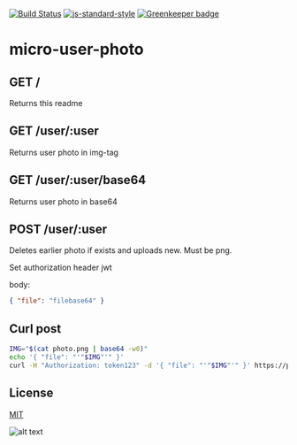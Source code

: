 [![Build Status](https://travis-ci.org/telemark/micro-user-photo.svg?branch=master)](https://travis-ci.org/telemark/micro-user-photo)
[![js-standard-style](https://img.shields.io/badge/code%20style-standard-brightgreen.svg?style=flat)](https://github.com/feross/standard)
[![Greenkeeper badge](https://badges.greenkeeper.io/telemark/micro-user-photo.svg)](https://greenkeeper.io/)

# micro-user-photo

## GET /

Returns this readme

## GET /user/:user

Returns user photo in img-tag

## GET /user/:user/base64

Returns user photo in base64

## POST /user/:user

Deletes earlier photo if exists and uploads new. Must be png.

Set authorization header jwt

body:
```json
{ "file": "filebase64" }
```

## Curl post

```sh
IMG="$(cat photo.png | base64 -w0)"
echo '{ "file": "'"$IMG"'" }'
curl -H "Authorization: token123" -d '{ "file": "'"$IMG"'" }' https://photos.service.url/user/username
```

## License

[MIT](LICENSE)

![alt text](https://robots.kebabstudios.party/micro-user-photo.png "Robohash image of micro-user-photo")
